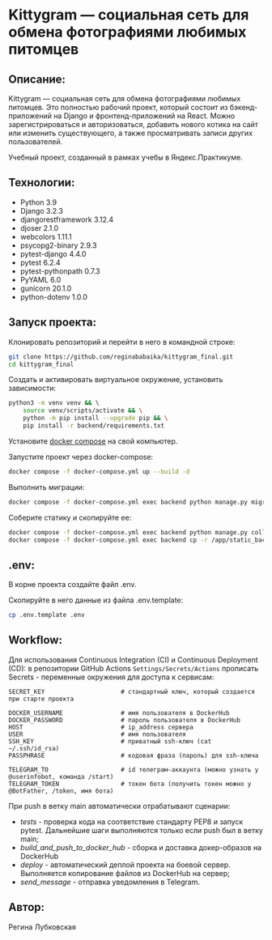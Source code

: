 # Kittygram — социальная сеть для обмена фотографиями любимых питомцев

## Описание:

Kittygram — социальная сеть для обмена фотографиями любимых питомцев. Это полностью рабочий проект, который состоит из бэкенд-приложений на Django и фронтенд-приложений на React. Можно зарегистрироваться и авторизоваться, добавить нового котика на сайт или изменить существующего, а также просматривать записи других пользователей.

Учебный проект, созданный в рамках учебы в Яндекс.Практикуме.

## Технологии:

* Python 3.9
* Django 3.2.3
* djangorestframework 3.12.4
* djoser 2.1.0
* webcolors 1.11.1
* psycopg2-binary 2.9.3
* pytest-django 4.4.0
* pytest 6.2.4
* pytest-pythonpath 0.7.3
* PyYAML 6.0
* gunicorn 20.1.0
* python-dotenv 1.0.0

## Запуск проекта:

Клонировать репозиторий и перейти в него в командной строке:

```bash
git clone https://github.com/reginababaika/kittygram_final.git
cd kittygram_final
```

Cоздать и активировать виртуальное окружение, установить зависимости:

```bash
python3 -m venv venv && \ 
    source venv/scripts/activate && \
    python -m pip install --upgrade pip && \
    pip install -r backend/requirements.txt
```

Установите [docker compose](https://www.docker.com/) на свой компьютер.

Запустите проект через docker-compose:

```bash
docker compose -f docker-compose.yml up --build -d
```

Выполнить миграции:

```bash
docker compose -f docker-compose.yml exec backend python manage.py migrate
```

Соберите статику и скопируйте ее:

```bash
docker compose -f docker-compose.yml exec backend python manage.py collectstatic  && \
docker compose -f docker-compose.yml exec backend cp -r /app/static_backend/. /backend_static/static/
```

## .env:

В корне проекта создайте файл .env.

Скопируйте в него данные из файла .env.template:

```bash
cp .env.template .env
```

## Workflow:

Для использования Continuous Integration (CI) и Continuous Deployment (CD): в репозитории GitHub Actions `Settings/Secrets/Actions` прописать Secrets - переменные окружения для доступа к сервисам:

```
SECRET_KEY                     # стандартный ключ, который создается при старте проекта

DOCKER_USERNAME                # имя пользователя в DockerHub
DOCKER_PASSWORD                # пароль пользователя в DockerHub
HOST                           # ip_address сервера
USER                           # имя пользователя
SSH_KEY                        # приватный ssh-ключ (cat ~/.ssh/id_rsa)
PASSPHRASE                     # кодовая фраза (пароль) для ssh-ключа

TELEGRAM_TO                    # id телеграм-аккаунта (можно узнать у @userinfobot, команда /start)
TELEGRAM_TOKEN                 # токен бота (получить токен можно у @BotFather, /token, имя бота)
```

При push в ветку main автоматически отрабатывают сценарии:

* *tests* - проверка кода на соответствие стандарту PEP8 и запуск pytest. Дальнейшие шаги выполняются только если push был в ветку main;
* *build\_and\_push\_to\_docker\_hub* - сборка и доставка докер-образов на DockerHub
* *deploy* - автоматический деплой проекта на боевой сервер. Выполняется копирование файлов из DockerHub на сервер;
* *send\_message* - отправка уведомления в Telegram.

## Автор:
Регина Лубковская